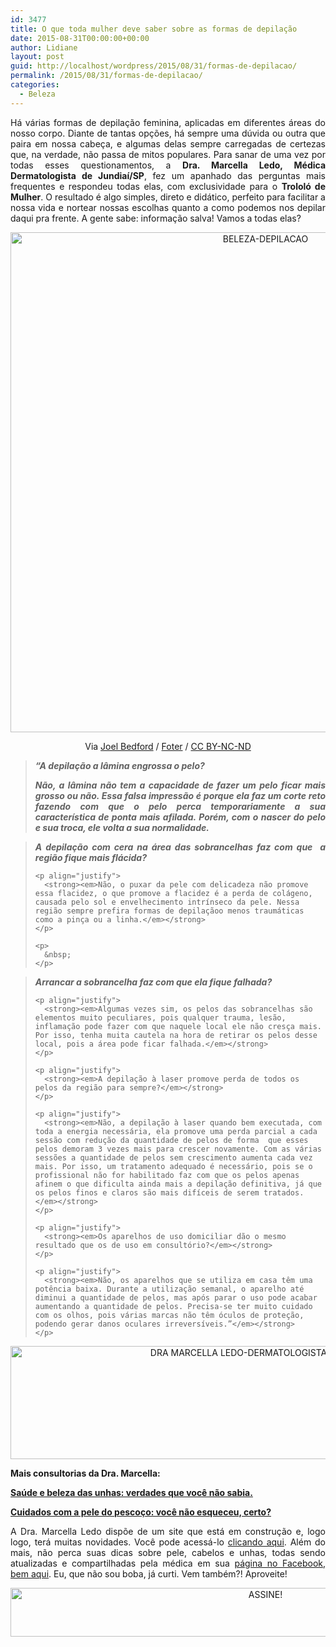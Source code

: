 ```yaml
---
id: 3477
title: O que toda mulher deve saber sobre as formas de depilação
date: 2015-08-31T00:00:00+00:00
author: Lidiane
layout: post
guid: http://localhost/wordpress/2015/08/31/formas-de-depilacao/
permalink: /2015/08/31/formas-de-depilacao/
categories:
  - Beleza
---
```

<p align="justify">
  Há várias formas de depilação feminina, aplicadas em diferentes áreas do nosso corpo. Diante de tantas opções, há sempre uma dúvida ou outra que paira em nossa cabeça, e algumas delas sempre carregadas de certezas que, na verdade, não passa de mitos populares. Para sanar de uma vez por todas esses questionamentos, a <strong>Dra. Marcella Ledo, Médica Dermatologista de Jundiaí/SP</strong>, fez um apanhado das perguntas mais frequentes e respondeu todas elas, com exclusividade para o <strong>Trololó de Mulher</strong>. O resultado é algo simples, direto e didático, perfeito para facilitar a nossa vida e nortear nossas escolhas quanto a como podemos nos depilar daqui pra frente. A gente sabe: informação salva! Vamos a todas elas?
</p>

<p align="center">
  <a href="http://www.trololodemulher.com.br/blog/wp-content/uploads/2015/08/BELEZA-DEPILACAO.jpg"><img class="alignnone size-full wp-image-11396" src="http://www.trololodemulher.com.br/blog/wp-content/uploads/2015/08/BELEZA-DEPILACAO.jpg" alt="BELEZA-DEPILACAO" width="800" height="800" /></a>
</p>

<p align="center">
  Via <a href="https://www.flickr.com/photos/jalex_photo/5883139259/" target="_blank">Joel Bedford</a> / <a href="http://foter.com/" target="_blank">Foter</a> / <a href="http://creativecommons.org/licenses/by-nc-nd/2.0/" target="_blank">CC BY-NC-ND</a>
</p>

> <p align="justify">
>   <strong><em>“A depilação a lâmina engrossa o pelo?</em></strong>
> </p>
> 
> <p align="justify">
>   <strong><em>Não, a lâmina não tem a capacidade de fazer um pelo ficar mais grosso ou não. Essa falsa impressão é porque ela faz um corte reto fazendo com que o pelo perca temporariamente a sua característica de ponta mais afilada. Porém, com o nascer do pelo e sua troca, ele volta a sua normalidade.</em></strong>
> </p>
> 
> <p align="justify">
>   </blockquote> 
>   
>   <blockquote>
>     <p align="justify">
>       <strong><em>A depilação com cera na área das sobrancelhas faz com que  a região fique mais flácida?</em></strong>
>     </p>
>     
>     <p align="justify">
>       <strong><em>Não, o puxar da pele com delicadeza não promove essa flacidez, o que promove a flacidez é a perda de colágeno, causada pelo sol e envelhecimento intrínseco da pele. Nessa região sempre prefira formas de depilaçãoo menos traumáticas como a pinça ou a linha.</em></strong>
>     </p>
>     
>     <p>
>       &nbsp;
>     </p>
>   </blockquote>
>   
>   <blockquote>
>     <p align="justify">
>       <strong><em>Arrancar a sobrancelha faz com que ela fique falhada?</em></strong>
>     </p>
>     
>     <p align="justify">
>       <strong><em>Algumas vezes sim, os pelos das sobrancelhas são elementos muito peculiares, pois qualquer trauma, lesão, inflamação pode fazer com que naquele local ele não cresça mais. Por isso, tenha muita cautela na hora de retirar os pelos desse local, pois a área pode ficar falhada.</em></strong>
>     </p>
>     
>     <p align="justify">
>       <strong><em>A depilação à laser promove perda de todos os pelos da região para sempre?</em></strong>
>     </p>
>     
>     <p align="justify">
>       <strong><em>Não, a depilação à laser quando bem executada, com toda a energia necessária, ela promove uma perda parcial a cada sessão com redução da quantidade de pelos de forma  que esses pelos demoram 3 vezes mais para crescer novamente. Com as várias sessões a quantidade de pelos sem crescimento aumenta cada vez mais. Por isso, um tratamento adequado é necessário, pois se o profissional não for habilitado faz com que os pelos apenas afinem o que dificulta ainda mais a depilação definitiva, já que os pelos finos e claros são mais difíceis de serem tratados.</em></strong>
>     </p>
>     
>     <p align="justify">
>       <strong><em>Os aparelhos de uso domiciliar dão o mesmo resultado que os de uso em consultório?</em></strong>
>     </p>
>     
>     <p align="justify">
>       <strong><em>Não, os aparelhos que se utiliza em casa têm uma potência baixa. Durante a utilização semanal, o aparelho até diminui a quantidade de pelos, mas após parar o uso pode acabar aumentando a quantidade de pelos. Precisa-se ter muito cuidado com os olhos, pois várias marcas não têm óculos de proteção, podendo gerar danos oculares irreversíveis.”</em></strong>
>     </p>
>   </blockquote>
>   
>   <p align="center">
>     <a href="http://www.trololodemulher.com.br/blog/wp-content/uploads/2015/06/DRA-MARCELLA-LEDO-DERMATOLOGISTA-JUNDIAI-SP.png"><img class="alignnone size-full wp-image-11010" src="http://www.trololodemulher.com.br/blog/wp-content/uploads/2015/06/DRA-MARCELLA-LEDO-DERMATOLOGISTA-JUNDIAI-SP.png" alt="DRA MARCELLA LEDO-DERMATOLOGISTA-JUNDIAI-SP" width="800" height="181" /></a>
>   </p>
>   
>   <p align="justify">
>     <strong>Mais consultorias da Dra. Marcella:</strong>
>   </p>
>   
>   <p align="justify">
>     <a href="http://www.trololodemulher.com.br/2015/07/06/saude-e-beleza-das-unhas/" target="_blank"><strong>Saúde e beleza das unhas: verdades que você não sabia.</strong></a>
>   </p>
>   
>   <p align="justify">
>     <a href="http://www.trololodemulher.com.br/2015/06/08/cuidados-pele-pescoco/" target="_blank"><strong>Cuidados com a pele do pescoço: você não esqueceu, certo?</strong></a>
>   </p>
>   
>   <p align="justify">
>     A Dra. Marcella Ledo dispõe de um site que está em construção e, logo logo, terá muitas novidades. Você pode acessá-lo <a href="http://www.marcellaledo.com.br/" target="_blank">clicando aqui</a>. Além do mais, não perca suas dicas sobre pele, cabelos e unhas, todas sendo atualizadas e compartilhadas pela médica em sua <a href="https://www.facebook.com/dramarcellaledo/?pnref=lhc" target="_blank">página no Facebook, bem aqui</a>. Eu, que não sou boba, já curti. Vem também?! Aproveite!
>   </p>
>   
>   <p align="center">
>     <a href="http://feedburner.google.com/fb/a/mailverify?uri=blogBichaFemea&loc=en_US" target="_blank"><img class="alignnone size-full wp-image-10439" src="http://www.trololodemulher.com.br/blog/wp-content/uploads/2014/09/ASSINE.png" alt="ASSINE!" width="800" height="78" /></a>
>   </p>
>   
>   <p align="justify">
>